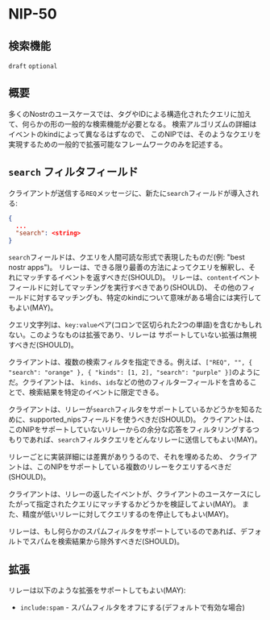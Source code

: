 NIP-50
======

検索機能
-----------------

`draft` `optional`

## 概要

多くのNostrのユースケースでは、タグやIDによる構造化されたクエリに加えて、何らかの形の一般的な検索機能が必要となる。
検索アルゴリズムの詳細はイベントのkindによって異なるはずなので、
このNIPでは、そのようなクエリを実現するための一般的で拡張可能なフレームワークのみを記述する。

## `search` フィルタフィールド

クライアントが送信する`REQ`メッセージに、新たに`search`フィールドが導入される:
```json
{
  ...
  "search": <string>
}
```
`search`フィールドは、クエリを人間可読な形式で表現したものだ(例: "best nostr apps")。
リレーは、できる限り最善の方法によってクエリを解釈し、それにマッチするイベントを返すべきだ(SHOULD)。
リレーは、`content`イベントフィールドに対してマッチングを実行すべきであり(SHOULD)、
その他のフィールドに対するマッチングも、特定のkindについて意味がある場合には実行してもよい(MAY)。

クエリ文字列は、`key:value`ペア(コロンで区切られた2つの単語)を含むかもしれない。このようなものは拡張であり、リレーは
サポートしていない拡張は無視すべきだ(SHOULD)。

クライアントは、複数の検索フィルタを指定できる。例えば、`["REQ", "", { "search": "orange" }, { "kinds": [1, 2], "search": "purple" }]`のようにだ。クライアントは、
`kinds`、`ids`などの他のフィルターフィールドを含めることで、検索結果を特定のイベントに限定できる。

クライアントは、リレーが`search`フィルタをサポートしているかどうかを知るために、supported_nipsフィールドを使うべきだ(SHOULD)。
クライアントは、このNIPをサポートしていないリレーからの余分な応答をフィルタリングするつもりであれば、`search`フィルタクエリをどんなリレーに送信してもよい(MAY)。

リレーごとに実装詳細には差異がありうるので、それを埋めるため、
クライアントは、このNIPをサポートしている複数のリレーをクエリするべきだ(SHOULD)。

クライアントは、リレーの返したイベントが、クライアントのユースケースにしたがって指定されたクエリにマッチするかどうかを検証してよい(MAY)。
また、精度が低いリレーに対してクエリするのを停止してもよい(MAY)。

リレーは、もし何らかのスパムフィルタをサポートしているのであれば、デフォルトでスパムを検索結果から除外すべきだ(SHOULD)。

## 拡張

リレーは以下のような拡張をサポートしてもよい(MAY):
- `include:spam` - スパムフィルタをオフにする(デフォルトで有効な場合)